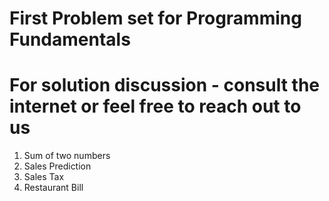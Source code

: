 # First Problem set for Programming Fundamentals

# For solution discussion - consult the internet or feel free to reach out to us

1. Sum of two numbers
2. Sales Prediction
3. Sales Tax
4. Restaurant Bill

